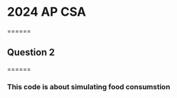 # 2024 AP CSA 
======
## Question 2
======

### This code is about simulating food consumstion 

## 
